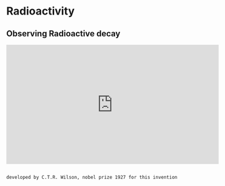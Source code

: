# Radioactivity

## Observing Radioactive decay

<iframe width="560" height="315" src="https://www.youtube.com/embed/e3fi6uyyrEs" title="YouTube video player" frameborder="0" allow="accelerometer; autoplay; clipboard-write; encrypted-media; gyroscope; picture-in-picture; web-share" allowfullscreen></iframe>

```{note}

developed by C.T.R. Wilson, nobel prize 1927 for this invention


```